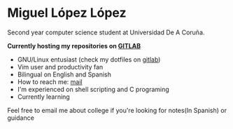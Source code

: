 # Miguel López López

Second year computer science student at Universidad De A Coruña.

**Currently hosting my repositories on [GITLAB](https://gitlab.com/migueldeoleiros)**

- GNU/Linux entusiast (check my dotfiles on [gitlab](https://gitlab.com/migueldeoleiros/dotfiles))
- Vim user and productivity fan
- Bilingual on English and Spanish
- How to reach me: [mail](mailto:migueldeoleiros@gmail.com "migueldeoleiros@gmail.com")
- I'm experienced on shell scripting and C programing
- Currently learning 
  
Feel free to email me about college if you're looking for notes(In Spanish) or guidance
